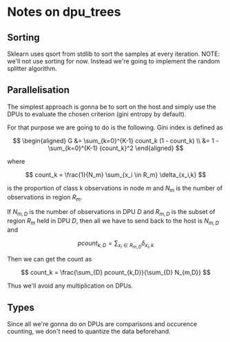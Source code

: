 # Notes on dpu_trees

## Sorting

Sklearn uses qsort from stdlib to sort the samples at every iteration.
NOTE: we'll not use sorting for now. Instead we're going to implement the random splitter algorithm.

## Parallelisation

The simplest approach is gonna be to sort on the host and simply use the DPUs to evaluate the chosen criterion (gini entropy by default).

For that purpose we are going to do is the following.
Gini index is defined as

$$
\begin{aligned}
G &= \sum_{k=0}^{K-1} count_k (1 - count_k) \\
&= 1 - \sum_{k=0}^{K-1} {count_k}^2
\end{aligned}
$$

where

$$
count_k = \frac{1}{N_m} \sum_{x_i \in R_m} \delta_{x_i,k}
$$

is the proportion of class k observations in node $m$ and $N_m$ is the number of observations in region $R_m$.

If $N_{m,D}$ is the number of observations in DPU $D$ and $R_{m,D}$ is the subset of region $R_m$ held in DPU $D$, then all we have to send back to the host is $N_{m,D}$ and

$$
pcount_{k,D} = \sum_{x_i \in R_{m,D}} \delta_{x_i,k}
$$

Then we can get the count as

$$
count_k = \frac{\sum_{D} pcount_{k,D}}{\sum_{D} N_{m,D}}
$$

Thus we'll avoid any multiplication on DPUs.

## Types

Since all we're gonna do on DPUs are comparisons and occurence counting, we don't need to quantize the data beforehand.
